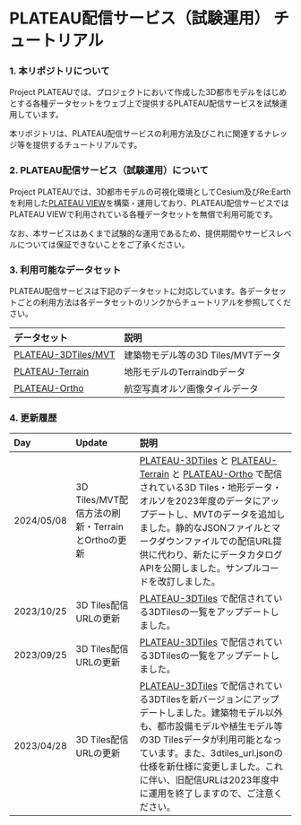 # PLATEAU配信サービス（試験運用） チュートリアル

### 1. 本リポジトリについて

Project PLATEAUでは、プロジェクトにおいて作成した3D都市モデルをはじめとする各種データセットをウェブ上で提供するPLATEAU配信サービスを試験運用しています。

本リポジトリは、PLATEAU配信サービスの利用方法及びこれに関連するナレッジ等を提供するチュートリアルです。

### 2. PLATEAU配信サービス（試験運用）について

Project PLATEAUでは、3D都市モデルの可視化環境としてCesium及びRe:Earthを利用した[PLATEAU VIEW](https://github.com/Project-PLATEAU/PLATEAU-VIEW-3.0)を構築・運用しており、PLATEAU配信サービスではPLATEAU VIEWで利用されている各種データセットを無償で利用可能です。

なお、本サービスはあくまで試験的な運用であるため、提供期間やサービスレベルについては保証できないことをご了承ください。

### 3. 利用可能なデータセット

 PLATEAU配信サービスは下記のデータセットに対応しています。各データセットごとの利用方法は各データセットのリンクからチュートリアルを参照してください。

| データセット | 説明 |
|:-----------|:-----------|
| [PLATEAU-3DTiles/MVT](/3d-tiles/plateau-3dtiles-streaming.md) | 建築物モデル等の3D Tiles/MVTデータ |
| [PLATEAU-Terrain](/terrain/plateau-terrain-streaming.md) | 地形モデルのTerraindbデータ |
| [PLATEAU-Ortho](/ortho/plateau-ortho-streaming.md) | 航空写真オルソ画像タイルデータ |

### 4. 更新履歴

| Day | Update | 説明 |
|:-----------|:-----------|:-----------|
| 2024/05/08 | 3D Tiles/MVT配信方法の刷新・TerrainとOrthoの更新 | [PLATEAU-3DTiles](/3d-tiles/plateau-3dtiles-streaming.md) と [PLATEAU-Terrain](/3d-tiles/plateau-3dtiles-streaming.md) と [PLATEAU-Ortho](/ortho/plateau-ortho-streaming.md) で配信されている3D Tiles・地形データ・オルソを2023年度のデータにアップデートし、MVTのデータを追加しました。静的なJSONファイルとマークダウンファイルでの配信URL提供に代わり、新たにデータカタログAPIを公開しました。サンプルコードを改訂しました。 |
| 2023/10/25 | 3D Tiles配信URLの更新 | [PLATEAU-3DTiles](/3d-tiles/plateau-3dtiles-streaming.md) で配信されている3DTilesの一覧をアップデートしました。|
| 2023/09/25 | 3D Tiles配信URLの更新 | [PLATEAU-3DTiles](/3d-tiles/plateau-3dtiles-streaming.md) で配信されている3DTilesの一覧をアップデートしました。|
| 2023/04/28 | 3D Tiles配信URLの更新 | [PLATEAU-3DTiles](/3d-tiles/plateau-3dtiles-streaming.md) で配信されている3DTilesを新バージョンにアップデートしました。建築物モデル以外も、都市設備モデルや植生モデル等の3D Tilesデータが利用可能となっています。また、3dtiles_url.jsonの仕様を新仕様に変更しました。これに伴い、旧配信URLは2023年度中に運用を終了しますので、ご注意ください。|
